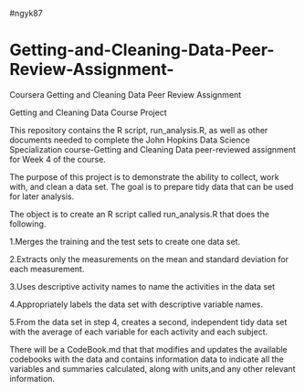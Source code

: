 #ngyk87
#
# Getting-and-Cleaning-Data-Peer-Review-Assignment-
Coursera Getting and Cleaning Data Peer Review Assignment

Getting and Cleaning Data Course Project

This repository contains the R script, run_analysis.R, as well as other documents needed to complete the John Hopkins Data Science Specialization 
course-Getting and Cleaning Data peer-reviewed assignment for Week 4 of the course.

The purpose of this project is to demonstrate the ability to collect, work with, and clean a data set. The goal is to prepare tidy data 
that can be used for later analysis. 

The object is to create an R script called run_analysis.R that does the following.

1.Merges the training and the test sets to create one data set.

2.Extracts only the measurements on the mean and standard deviation for each measurement.

3.Uses descriptive activity names to name the activities in the data set

4.Appropriately labels the data set with descriptive variable names.

5.From the data set in step 4, creates a second, independent tidy data set with the average of each variable for each activity 
and each subject.

There will be a CodeBook.md that that modifies and updates the available codebooks with the data and contains information data to 
indicate all the variables and summaries calculated, along with units,and any other relevant information.
